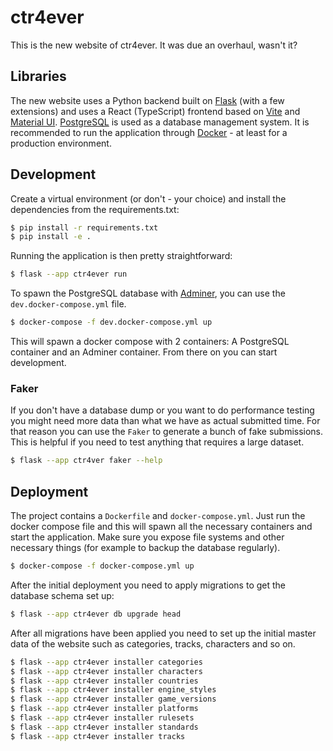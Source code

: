 # ctr4ever

This is the new website of ctr4ever. It was due an overhaul, wasn't it?

## Libraries

The new website uses a Python backend built on [Flask](https://flask.palletsprojects.com/en/3.0.x/) (with a few extensions)
and uses a React (TypeScript) frontend based on [Vite](https://vitejs.dev/) and [Material UI](https://mui.com/). [PostgreSQL](https://www.postgresql.org/) 
is used as a database management system. It is recommended to run the application through [Docker](https://www.docker.com/) - at least for a production environment.

## Development

Create a virtual environment (or don't - your choice) and install the dependencies from the requirements.txt:

```bash
$ pip install -r requirements.txt
$ pip install -e .
```

Running the application is then pretty straightforward:

```bash
$ flask --app ctr4ever run
```

To spawn the PostgreSQL database with [Adminer](https://www.adminer.org/en/), you can use the `dev.docker-compose.yml` file.

```bash
$ docker-compose -f dev.docker-compose.yml up
```

This will spawn a docker compose with 2 containers: A PostgreSQL container and an Adminer container.
From there on you can start development.

### Faker

If you don't have a database dump or you want to do performance testing you might need more data than what we have as actual submitted time.
For that reason you can use the `Faker` to generate a bunch of fake submissions. This is helpful if you need to test anything
that requires a large dataset.

```bash
$ flask --app ctr4ver faker --help
```

## Deployment

The project contains a `Dockerfile` and `docker-compose.yml`. Just run the docker compose file and this will spawn
all the necessary containers and start the application. Make sure you expose file systems and other necessary things
(for example to backup the database regularly).

```bash
$ docker-compose -f docker-compose.yml up
```

After the initial deployment you need to apply migrations to get the database schema set up:

```bash
$ flask --app ctr4ever db upgrade head
```

After all migrations have been applied you need to set up the initial master data of the website
such as categories, tracks, characters and so on.

```bash
$ flask --app ctr4ever installer categories
$ flask --app ctr4ever installer characters
$ flask --app ctr4ever installer countries
$ flask --app ctr4ever installer engine_styles
$ flask --app ctr4ever installer game_versions
$ flask --app ctr4ever installer platforms
$ flask --app ctr4ever installer rulesets
$ flask --app ctr4ever installer standards
$ flask --app ctr4ever installer tracks
```
